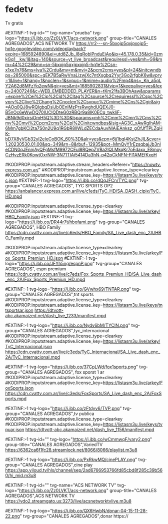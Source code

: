 # fedetv
Tv gratis 

#EXTINF:-1 tvg-id="" tvg-name="prueba" tvg-logo="https://i.ibb.co/Zz0LVKT/acs-network.png" group-title="CANALES AGREGADOS",ACS NETWORK TV
https://rr2---sn-5bxojp5qxjpxojp5-hq1e.googlevideo.com/videoplayback?expire=1685924890&ei=utd8ZJb_I8qRobIPnduEiAo&ip=45.178.0.35&id=0zmkGq1__kw.1&itag=140&source=yt_live_broadcast&requiressl=yes&mh=G9&mm=44%2C29&mn=sn-5bxojp5qxjpxojp5-hq1e%2Csn-x1xe7n76&ms=lva%2Crdu&mv=m&mvi=2&pcm2cms=yes&pl=24&initcwndbps=285000&spc=qEK7B5aRwVnaLizwjXc7ntXsgbq2Yyr3Go2rfgbK6w&vprv=1&live=1&hang=1&noclen=1&svpuc=1&mime=audio%2Fmp4&ns=_Kn_a5qLY2A62d8MFzYq2ewN&gir=yes&mt=1685902831&fvip=1&keepalive=yes&fexp=24007246&c=WEB_EMBEDDED_PLAYER&n=tKm21fa3BOhAaw&sparams=expire%2Cei%2Cip%2Cid%2Citag%2Csource%2Crequiressl%2Cspc%2Cvprv%2Clive%2Chang%2Cnoclen%2Csvpuc%2Cmime%2Cns%2Cgir&sig=AOq0QJ8wRQIgbqDslJbOEnIMzPrsRwghdUQEXJ0-B5nOc6eWwDQ70IUCIQDteG0zRBQr9a8IK0ECq_twkliF-JBNk9d0xirsiOmH5Q%3D%3D&lsparams=mh%2Cmm%2Cmn%2Cms%2Cmv%2Cmvi%2Cpcm2cms%2Cpl%2Cinitcwndbps&lsig=AG3C_xAwRgIhAM-6Mm7gbKCi2ta7S0n2U9q1RGbR8llWLdZECdaAuvNlAiEAnksz_gOfJfTPLZqHK-bD7X8yVGb32yI2eIeCoBOK_60%3D&alr=yes&cpn=6jj1bqI4KstZhJIL&cver=1.20230530.01.00&sq=349&rn=8&rbuf=12935&pot=MmQyY1rEzsqbajJb3nleCDN0qJEnnjAyQFgMsfM9972CEul8RQepZVBa2lQLMkqKr7oEdaxx_E8moyCzHvzERk0KowtOxrNW-3N71TIAi5414Da3hN-p42pCkNFN-FI1AMEfKxqH


#KODIPROP:inputstream.adaptive.stream_headers=Referer="https://nowtv.express.com.ar/"
#KODIPROP:inputstream.adaptive.license_type=clearkey
#KODIPROP:inputstream.adaptive.license_key=https://listasm3u.live/keys/tyc.json
#EXTINF:-1 tvg-logo="https://i.ibb.co/dQqJFCn/TYC.png" tvg-group="CANALES AGREGADOS", TYC SPORTS OP2
https://anbalancer.express.com.ar/live/c1eds/TyC_HD/SA_DASH_cipix/TyC_HD.mpd


#KODIPROP:inputstream.adaptive.license_type=clearkey
#KODIPROP:inputstream.adaptive.license_key=https://listasm3u.live/arkey/HBO_Family.json
#EXTINF:-1 tvg-logo="https://i.ibb.co/DR44r7t/hbofami.png" tvg-group="CANALES AGREGADOS", HBO Family 
https://cdn.cvattv.com.ar/live/c6eds/HBO_Family/SA_Live_dash_enc_2A/HBO_Family.mpd


#KODIPROP:inputstream.adaptive.license_type=clearkey
#KODIPROP:inputstream.adaptive.license_key=https://listasm3u.live/arkey/Fox_Sports_Premiun_HD.json
#EXTINF:-1 tvg-logo="https://i.ibb.co/JFYh5ng/espnP.png" tvg-group="CANALES AGREGADOS", espn premium
https://cdn.cvattv.com.ar/live/c7eds/Fox_Sports_Premiun_HD/SA_Live_dash_enc_2A/Fox_Sports_Premiun_HD.mpd


#EXTINF:-1 tvg-logo="https://i.ibb.co/GVwhx69/TNTAR.png" tvg-group="CANALES AGREGADOS",tnt sports 
#KODIPROP:inputstream.adaptive.license_type=clearkey
#KODIPROP:inputstream.adaptive.license_key=https://listasm3u.live/keys/tntsportsar.json
https://dtvott-abc.akamaized.net/dash_live_1233/manifest.mpd


#EXTINF:-1 tvg-logo="https://i.ibb.co/Nydv6bM/TYCIN.png" tvg-group="CANALES AGREGADOS",tyc_internacional
#KODIPROP:inputstream.adaptive.license_type=clearkey
#KODIPROP:inputstream.adaptive.license_key=https://listasm3u.live/arkey/TyC_Internacional.json
https://cdn.cvattv.com.ar/live/c3eds/TyC_Internacional/SA_Live_dash_enc_2A/TyC_Internacional.mpd


#EXTINF:-1 tvg-logo="https://i.ibb.co/37CpLWd/fox1sports.png" tvg-group="CANALES AGREGADOS", fox sporst 1 ar
#KODIPROP:inputstream.adaptive.license_type=clearkey
#KODIPROP:inputstream.adaptive.license_key=https://listasm3u.live/arkey/FoxSports.json
https://cdn.cvattv.com.ar/live/c3eds/FoxSports/SA_Live_dash_enc_2A/FoxSports.mpd

#EXTINF:-1 tvg-logo="https://i.ibb.co/zFtdyv6/TVP.png" tvg-group="CANALES AGREGADOS",tv publica
#KODIPROP:inputstream.adaptive.license_type=clearkey
#KODIPROP:inputstream.adaptive.license_key=https://listasm3u.live/keys/tvpuar.json
https://dtvott-abc.akamaized.net/dash_live_1156/manifest.mpd

#EXTINF:-1 tvg-id="" tvg-logo="https://i.ibb.co/wCmmwqF/vary2.png" group-title="CANALES AGREGADOS",VariedTV
https://6362ca6f1fc28.streamlock.net/8066/8066/playlist.m3u8


#EXTINF:-1 tvg-logo="https://i.ibb.co/PxRkwMQ/cinePLAY.png" tvg-group="CANALES AGREGADOS",cine play
https://app.viloud.tv/hls/channel/sep/2ad6766953766fd85cbd8f285c39b560/hi_mid.m3u8

#EXTINF:-1 tvg-id="" tvg-name="ACS NETWORK TV" tvg-logo="https://i.ibb.co/Zz0LVKT/acs-network.png" group-title="CANALES AGREGADOS",ACS NETWORK TV
https://vdo2.streamgato.us:3273/live/acsnetworktvlive.m3u8


#EXTINF:-1 tvg-logo="https://i.ibb.co/QX6HwbN/donar-04-15-11-28-22.png" tvg-group="CANALES AGREGADOS",donar
https://





